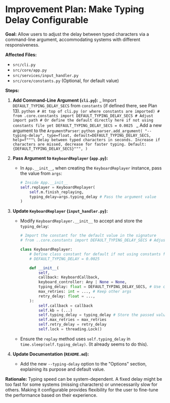 # Improvement Plan: Make Typing Delay Configurable

**Goal:** Allow users to adjust the delay between typed characters via a command-line argument, accommodating systems with different responsiveness.

**Affected Files:**

- `src/cli.py`
- `src/core/app.py`
- `src/services/input_handler.py`
- `src/core/constants.py` (Optional, for default value)

**Steps:**

1.  **Add Command-Line Argument (`cli.py`):**
    _ Import `DEFAULT_TYPING_DELAY_SECS` from `constants` (if defined there, see Plan 13).
    `python
        # At top of cli.py (or where constants are imported)
        # from .core.constants import DEFAULT_TYPING_DELAY_SECS # Adjust import path
        # Or define the default directly here if not using constants file yet
        DEFAULT_TYPING_DELAY_SECS = 0.0025
        `
    _ Add a new argument to the `ArgumentParser`:
    `python
        parser.add_argument(
            "--typing-delay",
            type=float,
            default=DEFAULT_TYPING_DELAY_SECS,
            help=f"""\
Delay between typed characters in seconds.
Increase if characters are missed, decrease for faster typing.
Default: {DEFAULT_TYPING_DELAY_SECS}""",
        )
        `

2.  **Pass Argument to `KeyboardReplayer` (`app.py`):**

    - In `App.__init__`, when creating the `KeyboardReplayer` instance, pass the value from `args`:
      ```python
      # Inside App.__init__
      self.replayer = KeyboardReplayer(
          self.m.finish_replaying,
          typing_delay=args.typing_delay # Pass the argument value
      )
      ```

3.  **Update `KeyboardReplayer` (`input_handler.py`):**

    - Modify `KeyboardReplayer.__init__` to accept and store the `typing_delay`:

      ```python
      # Import the constant for the default value in the signature
      # from ..core.constants import DEFAULT_TYPING_DELAY_SECS # Adjust path

      class KeyboardReplayer:
          # Define class constant for default if not using constants file
          # DEFAULT_TYPING_DELAY = 0.0025

          def __init__(
              self,
              callback: KeyboardCallback,
              keyboard_controller: Any | None = None,
              typing_delay: float = DEFAULT_TYPING_DELAY_SECS, # Use constant/default
              max_retries: int = ..., # Keep other args
              retry_delay: float = ...,
          ):
              self.callback = callback
              self.kb = (...)
              self.typing_delay = typing_delay # Store the passed value
              self.max_retries = max_retries
              self.retry_delay = retry_delay
              self.lock = threading.Lock()
      ```

    - Ensure the `replay` method uses `self.typing_delay` in `time.sleep(self.typing_delay)`. (It already seems to do this).

4.  **Update Documentation (`README.md`):**
    - Add the new `--typing-delay` option to the "Options" section, explaining its purpose and default value.

**Rationale:** Typing speed can be system-dependent. A fixed delay might be too fast for some systems (missing characters) or unnecessarily slow for others. Making it configurable provides flexibility for the user to fine-tune the performance based on their experience.
